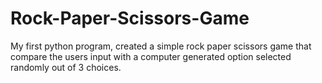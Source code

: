 # Rock-Paper-Scissors-Game
My first python program, created a simple rock paper scissors game that compare the users input with a computer generated option selected randomly out of 3 choices.
